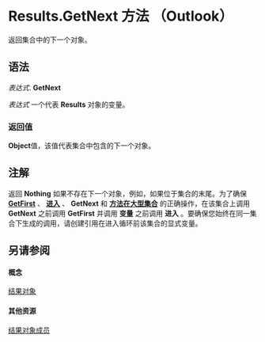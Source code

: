 
# Results.GetNext 方法 （Outlook）

返回集合中的下一个对象。


## 语法

 _表达式_. **GetNext**

 _表达式_ 一个代表 **Results** 对象的变量。


### 返回值

 **Object**值，该值代表集合中包含的下一个对象。


## 注解

返回 **Nothing** 如果不存在下一个对象，例如，如果位于集合的末尾。为了确保 **[GetFirst](9a8b56ce-5e93-f1b1-be7f-7734d86f4997.md)** 、 **[进入](90a50739-b9a9-92de-516b-1cd9f3fe8d50.md)** 、 **GetNext** 和 **[方法在大型集合](be9877c4-602d-7e2d-a00b-edb4aead7441.md)** 的正确操作，在该集合上调用 **GetNext** 之前调用 **GetFirst** 并调用 **变量** 之前调用 **进入** 。要确保您始终在同一集合下生成的调用，请创建引用在进入循环前该集合的显式变量。


## 另请参阅


#### 概念


[结果对象](59057f6f-8f6d-eed0-c945-240b9593b7ea.md)
#### 其他资源


[结果对象成员](650f59fb-0dbd-3f5f-b289-2dfe9e33c20e.md)
